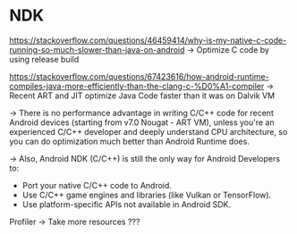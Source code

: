 # NDK
https://stackoverflow.com/questions/46459414/why-is-my-native-c-code-running-so-much-slower-than-java-on-android
-> Optimize C code by using release build

https://stackoverflow.com/questions/67423616/how-android-runtime-compiles-java-more-efficiently-than-the-clang-c-%D0%A1-compiler
-> Recent ART and JIT optimize Java Code faster than it was on Dalvik VM

-> There is no performance advantage in writing C/C++ code for recent Android devices (starting from v7.0 Nougat - ART VM), unless you're an experienced C/C++ developer and deeply understand CPU architecture, so you can do optimization much better than Android Runtime does.

-> Also, Android NDK (C/C++) is still the only way for Android Developers to:

* Port your native C/C++ code to Android.
* Use C/C++ game engines and libraries (like Vulkan or TensorFlow).
* Use platform-specific APIs not available in Android SDK.

Profiler
-> Take more resources ???
